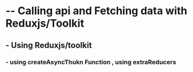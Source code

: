 # -- Calling api and Fetching data with Reduxjs/Toolkit 
## - Using Reduxjs/toolkit 
### - using createAsyncThukn Function , using extraReducers
